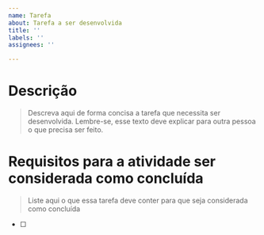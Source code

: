 ```yaml
---
name: Tarefa
about: Tarefa a ser desenvolvida
title: ''
labels: ''
assignees: ''

---
```


# Descrição
> Descreva aqui de forma concisa a tarefa que necessita ser desenvolvida. Lembre-se, esse texto deve explicar para outra pessoa o que precisa ser feito.


# Requisitos para a atividade ser considerada como concluída
> Liste aqui o que essa tarefa deve conter para que seja considerada como concluída

- [ ]

